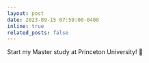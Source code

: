 ```yaml
---
layout: post
date: 2023-09-15 07:59:00-0400
inline: true
related_posts: false
---
```


Start my Master study at Princeton University! :tiger:
